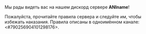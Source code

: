 Мы рады видеть вас на нашем дискорд сервере **ANIname**!

Пожалуйста, прочитайте правила сервера и следуйте им, чтобы избежать наказания. Правила описаны в одноимённом канале: <#790256904101298176>.

